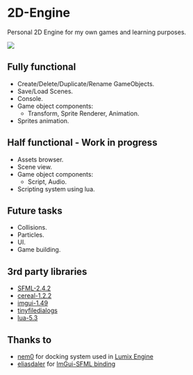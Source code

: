 # 2D-Engine
Personal 2D Engine for my own games and learning purposes.

![](http://i68.tinypic.com/snp729.jpg)

## Fully functional

* Create/Delete/Duplicate/Rename GameObjects.
* Save/Load Scenes.
* Console.
* Game object components:
  - Transform, Sprite Renderer, Animation.
* Sprites animation.

## Half functional - Work in progress

* Assets browser.
* Scene view.
* Game object components:
  - Script, Audio.
* Scripting system using lua.

## Future tasks

* Collisions.
* Particles.
* UI.
* Game building.

## 3rd party libraries

* [SFML-2.4.2](https://www.sfml-dev.org/)
* [cereal-1.2.2](http://uscilab.github.io/cereal/index.html)
* [imgui-1.49](https://github.com/ocornut/imgui)
* [tinyfiledialogs](https://sourceforge.net/projects/tinyfiledialogs/)
* [lua-5.3](https://www.lua.org/)

## Thanks to

* [nem0](https://github.com/nem0) for docking system used in [Lumix Engine](https://github.com/nem0/LumixEngine)
* [eliasdaler](https://github.com/eliasdaler) for [ImGui-SFML binding](https://github.com/eliasdaler/imgui-sfml)

